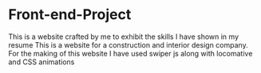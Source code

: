 # Front-end-Project
This is a website crafted by me to exhibit the skills I have shown in my resume 
This is a website for a construction and interior design company.
For the making of this website I have used swiper js along with locomative and CSS animations
